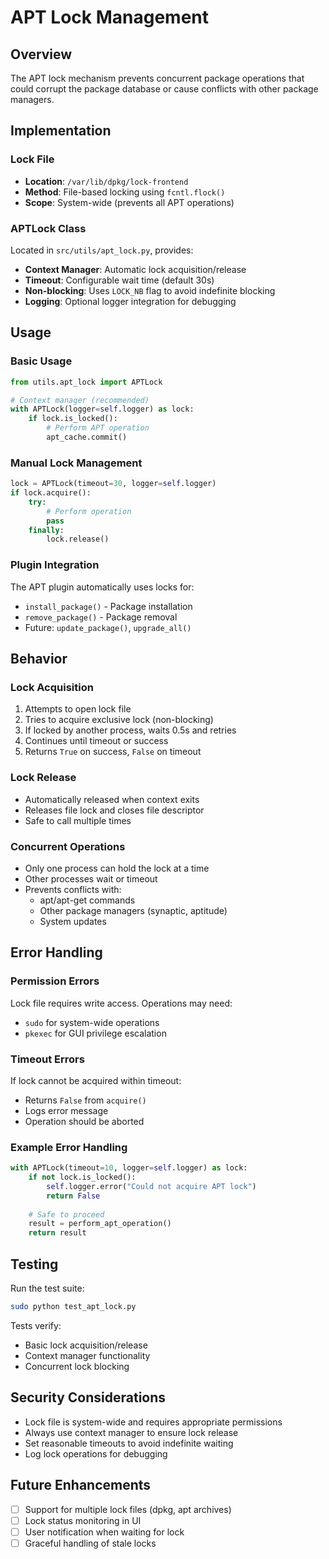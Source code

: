 # APT Lock Management

## Overview
The APT lock mechanism prevents concurrent package operations that could corrupt the package database or cause conflicts with other package managers.

## Implementation

### Lock File
- **Location**: `/var/lib/dpkg/lock-frontend`
- **Method**: File-based locking using `fcntl.flock()`
- **Scope**: System-wide (prevents all APT operations)

### APTLock Class
Located in `src/utils/apt_lock.py`, provides:

- **Context Manager**: Automatic lock acquisition/release
- **Timeout**: Configurable wait time (default 30s)
- **Non-blocking**: Uses `LOCK_NB` flag to avoid indefinite blocking
- **Logging**: Optional logger integration for debugging

## Usage

### Basic Usage
```python
from utils.apt_lock import APTLock

# Context manager (recommended)
with APTLock(logger=self.logger) as lock:
    if lock.is_locked():
        # Perform APT operation
        apt_cache.commit()
```

### Manual Lock Management
```python
lock = APTLock(timeout=30, logger=self.logger)
if lock.acquire():
    try:
        # Perform operation
        pass
    finally:
        lock.release()
```

### Plugin Integration
The APT plugin automatically uses locks for:
- `install_package()` - Package installation
- `remove_package()` - Package removal
- Future: `update_package()`, `upgrade_all()`

## Behavior

### Lock Acquisition
1. Attempts to open lock file
2. Tries to acquire exclusive lock (non-blocking)
3. If locked by another process, waits 0.5s and retries
4. Continues until timeout or success
5. Returns `True` on success, `False` on timeout

### Lock Release
- Automatically released when context exits
- Releases file lock and closes file descriptor
- Safe to call multiple times

### Concurrent Operations
- Only one process can hold the lock at a time
- Other processes wait or timeout
- Prevents conflicts with:
  - apt/apt-get commands
  - Other package managers (synaptic, aptitude)
  - System updates

## Error Handling

### Permission Errors
Lock file requires write access. Operations may need:
- `sudo` for system-wide operations
- `pkexec` for GUI privilege escalation

### Timeout Errors
If lock cannot be acquired within timeout:
- Returns `False` from `acquire()`
- Logs error message
- Operation should be aborted

### Example Error Handling
```python
with APTLock(timeout=10, logger=self.logger) as lock:
    if not lock.is_locked():
        self.logger.error("Could not acquire APT lock")
        return False
    
    # Safe to proceed
    result = perform_apt_operation()
    return result
```

## Testing

Run the test suite:
```bash
sudo python test_apt_lock.py
```

Tests verify:
- Basic lock acquisition/release
- Context manager functionality
- Concurrent lock blocking

## Security Considerations

- Lock file is system-wide and requires appropriate permissions
- Always use context manager to ensure lock release
- Set reasonable timeouts to avoid indefinite waiting
- Log lock operations for debugging

## Future Enhancements

- [ ] Support for multiple lock files (dpkg, apt archives)
- [ ] Lock status monitoring in UI
- [ ] User notification when waiting for lock
- [ ] Graceful handling of stale locks
